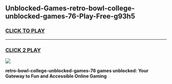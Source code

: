 
## Unblocked-Games-retro-bowl-college-unblocked-games-76-Play-Free-g93h5
<h3>
<a href="https://premium76.site?title=retro-bowl-college-unblocked-games-76&ref=10A">CLICK TO PLAY</a></h3>
<hr>

<h3>
<a href="https://premium76.site?title=retro-bowl-college-unblocked-games-76&ref=10A">CLICK 2 PLAY</a>
  
</h3>

<a href="https://premium76.site?title=retro-bowl-college-unblocked-games-76&ref=10A"><img src="https://clearcache.store/games.png"></a>


**retro-bowl-college-unblocked-games-76 games unblocked: Your Gateway to Fun and Accessible Online Gaming**
